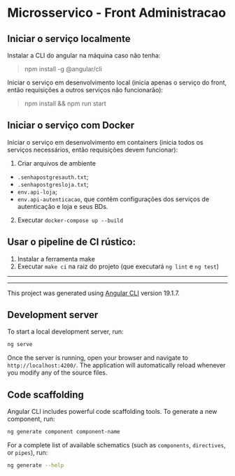 # Microsservico - Front Administracao

## Iniciar o serviço localmente

Instalar a CLI do angular na máquina caso não tenha:

> npm install -g @angular/cli

Iniciar o serviço em desenvolvimento local (inicia apenas o serviço do front, então requisições a outros serviços não funcionarão):

> npm install && npm run start



## Iniciar o serviço com Docker
Iniciar o serviço em desenvolvimento em containers (inicia todos os serviços necessários, então requisições devem funcionar):
1. Criar arquivos de ambiente 
- `.senhapostgresauth.txt`;
- `.senhapostgresloja.txt`;
- `env.api-loja`;
- `env.api-autenticacao`, que contêm configurações dos serviços de autenticação e loja e seus BDs.

2. Executar `docker-compose up --build`

## Usar o pipeline de CI rústico:
 1. Instalar a ferramenta make
 2. Executar `make ci` na raiz do projeto (que executará `ng lint` e `ng test`)

___
___

This project was generated using [Angular CLI](https://github.com/angular/angular-cli) version 19.1.7.

## Development server

To start a local development server, run:

```bash
ng serve
```

Once the server is running, open your browser and navigate to `http://localhost:4200/`. The application will automatically reload whenever you modify any of the source files.

## Code scaffolding

Angular CLI includes powerful code scaffolding tools. To generate a new component, run:

```bash
ng generate component component-name
```

For a complete list of available schematics (such as `components`, `directives`, or `pipes`), run:

```bash
ng generate --help
```
